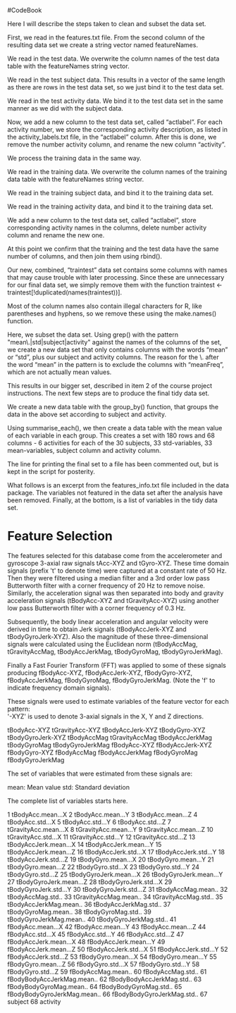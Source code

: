 #CodeBook

Here I will describe the steps taken to clean and subset the data set.

First, we read in the features.txt file. From the second column of the resulting data set we create a string vector named featureNames.

We read in the test data. We overwrite the column names of the test data table with the featureNames string vector.

We read in the test subject data. This results in a vector of the same length as there are rows in the test data set, so we just bind it to the test data set.

We read in the test activity data. We bind it to the test data set in the same manner as we did with the subject data.

Now, we add a new column to the test data set, called “actlabel”. For each activity number, we store the corresponding activity description, as listed in the activity_labels.txt file, in the “actlabel” column. After this is done, we remove the number activity column, and rename the new column “activity”.

We process the training data in the same way.

We read in the training data. We overwrite the column names of the training data table with the featureNames string vector.

We read in the training subject data, and bind it to the training data set.

We read in the training activity data, and bind it to the training data set.

We add a new column to the test data set, called “actlabel”, store corresponding activity names in the columns, delete number activity column and rename the new one.

At this point we confirm that the training and the test data have the same number of columns, and then join them using rbind().

Our new, combined, “traintest” data set contains some columns with names that may cause trouble with later processing. Since these are unnecessary for our final data set, we simply remove them with the function traintest <- traintest[!duplicated(names(traintest))].

Most of the column names also contain illegal characters for R, like parentheses and hyphens, so we remove these using the make.names() function.

Here, we subset the data set. Using grep() with the pattern "mean\\.|std|subject|activity"  against the names of the columns of the set, we create a new data set that only contains columns with the words “mean” or “std”, plus our subject and activity columns. The reason for the \\. after the word “mean” in the pattern is to exclude the columns with “meanFreq”, which are not actually mean values.

This results in our bigger set, described in item 2 of the course project instructions. The next few steps are to produce the final tidy data set.

We create a new data table with the group_by() function, that groups the data in the above set according to subject and activity.

Using summarise_each(), we then create a data table with the mean value of each variable in each group. This creates a set with 180 rows and 68 columns - 6 activities for each of the 30 subjects, 33 std-variables, 33 mean-variables, subject column and activity column.

The line for printing the final set to a file has been commented out, but is kept in the script for posterity.


What follows is an excerpt from the features_info.txt file included in the data package. The variables not featured in the data set after the analysis have been removed. Finally, at the bottom, is a list of variables in the tidy data set.


Feature Selection 
=================

The features selected for this database come from the accelerometer and gyroscope 3-axial raw signals tAcc-XYZ and tGyro-XYZ. These time domain signals (prefix 't' to denote time) were captured at a constant rate of 50 Hz. Then they were filtered using a median filter and a 3rd order low pass Butterworth filter with a corner frequency of 20 Hz to remove noise. Similarly, the acceleration signal was then separated into body and gravity acceleration signals (tBodyAcc-XYZ and tGravityAcc-XYZ) using another low pass Butterworth filter with a corner frequency of 0.3 Hz. 

Subsequently, the body linear acceleration and angular velocity were derived in time to obtain Jerk signals (tBodyAccJerk-XYZ and tBodyGyroJerk-XYZ). Also the magnitude of these three-dimensional signals were calculated using the Euclidean norm (tBodyAccMag, tGravityAccMag, tBodyAccJerkMag, tBodyGyroMag, tBodyGyroJerkMag). 

Finally a Fast Fourier Transform (FFT) was applied to some of these signals producing fBodyAcc-XYZ, fBodyAccJerk-XYZ, fBodyGyro-XYZ, fBodyAccJerkMag, fBodyGyroMag, fBodyGyroJerkMag. (Note the 'f' to indicate frequency domain signals). 

These signals were used to estimate variables of the feature vector for each pattern:  
'-XYZ' is used to denote 3-axial signals in the X, Y and Z directions.

tBodyAcc-XYZ
tGravityAcc-XYZ
tBodyAccJerk-XYZ
tBodyGyro-XYZ
tBodyGyroJerk-XYZ
tBodyAccMag
tGravityAccMag
tBodyAccJerkMag
tBodyGyroMag
tBodyGyroJerkMag
fBodyAcc-XYZ
fBodyAccJerk-XYZ
fBodyGyro-XYZ
fBodyAccMag
fBodyAccJerkMag
fBodyGyroMag
fBodyGyroJerkMag

The set of variables that were estimated from these signals are: 

mean: Mean value
std: Standard deviation

The complete list of variables starts here.

1 tBodyAcc.mean...X
2 tBodyAcc.mean...Y
3 tBodyAcc.mean...Z
4 tBodyAcc.std...X
5 tBodyAcc.std...Y
6 tBodyAcc.std...Z
7 tGravityAcc.mean...X
8 tGravityAcc.mean...Y
9 tGravityAcc.mean...Z
10 tGravityAcc.std...X
11 tGravityAcc.std...Y
12 tGravityAcc.std...Z
13 tBodyAccJerk.mean...X
14 tBodyAccJerk.mean...Y
15 tBodyAccJerk.mean...Z
16 tBodyAccJerk.std...X
17 tBodyAccJerk.std...Y
18 tBodyAccJerk.std...Z
19 tBodyGyro.mean...X
20 tBodyGyro.mean...Y
21 tBodyGyro.mean...Z
22 tBodyGyro.std...X
23 tBodyGyro.std...Y
24 tBodyGyro.std...Z
25 tBodyGyroJerk.mean...X
26 tBodyGyroJerk.mean...Y
27 tBodyGyroJerk.mean...Z
28 tBodyGyroJerk.std...X
29 tBodyGyroJerk.std...Y
30 tBodyGyroJerk.std...Z
31 tBodyAccMag.mean..
32 tBodyAccMag.std..
33 tGravityAccMag.mean..
34 tGravityAccMag.std..
35 tBodyAccJerkMag.mean..
36 tBodyAccJerkMag.std..
37 tBodyGyroMag.mean..
38 tBodyGyroMag.std..
39 tBodyGyroJerkMag.mean..
40 tBodyGyroJerkMag.std..
41 fBodyAcc.mean...X
42 fBodyAcc.mean...Y
43 fBodyAcc.mean...Z
44 fBodyAcc.std...X
45 fBodyAcc.std...Y
46 fBodyAcc.std...Z
47 fBodyAccJerk.mean...X
48 fBodyAccJerk.mean...Y
49 fBodyAccJerk.mean...Z
50 fBodyAccJerk.std...X
51 fBodyAccJerk.std...Y
52 fBodyAccJerk.std...Z
53 fBodyGyro.mean...X
54 fBodyGyro.mean...Y
55 fBodyGyro.mean...Z
56 fBodyGyro.std...X
57 fBodyGyro.std...Y
58 fBodyGyro.std...Z
59 fBodyAccMag.mean..
60 fBodyAccMag.std..
61 fBodyBodyAccJerkMag.mean..
62 fBodyBodyAccJerkMag.std..
63 fBodyBodyGyroMag.mean..
64 fBodyBodyGyroMag.std..
65 fBodyBodyGyroJerkMag.mean..
66 fBodyBodyGyroJerkMag.std..
67 subject
68 activity

